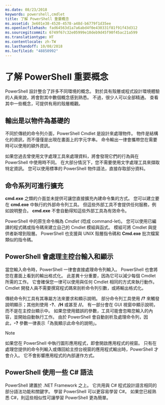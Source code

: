 ```yaml
---
ms.date: 08/23/2018
keywords: powershell,cmdlet
title: 了解 PowerShell 重要概念
ms.assetid: 3e601e38-4520-4578-a48d-b6779f1d35ee
ms.openlocfilehash: fad64563d1a7a6abd4f0e430331f81f91f43d312
ms.sourcegitcommit: 6749f67c32e05999e10deb9d45f90f45ac21a599
ms.translationtype: HT
ms.contentlocale: zh-TW
ms.lasthandoff: 10/08/2018
ms.locfileid: "48850992"
---
```

# <a name="understanding-important-powershell-concepts"></a>了解 PowerShell 重要概念

PowerShell 設計整合了許多不同環境的概念。 對於具有殼層或程式設計環境體驗的人員來說，將會對其中數個概念感到熟悉。 不過，很少人可以全部精通。 查看其中一些概念，可提供有用的殼層概觀。

## <a name="output-is-object-based"></a>輸出是以物件為基礎的

不同於傳統的命令列介面，PowerShell Cmdlet 是設計來處理物件。
物件是結構化的資訊，而不僅僅是出現在畫面上的字元字串。 命令輸出一律會攜帶您在需要時可以使用的額外資訊。

如果您過去曾使用文字處理工具來處理資料，將會發現它們的行為與在 PowerShell 中使用時不同。 在大部分情況下，您不需要使用文字處理工具來擷取特定資訊。 您可以使用標準的 PowerShell 物件語法，直接存取部分資料。

## <a name="the-command-family-is-extensible"></a>命令系列可進行擴充

**cmd.exe** 之類的介面並未提供可讓您直接擴充內建命令集的方式。 您可以建立要在 **cmd.exe** 中執行的外部命令列工具。 但這些外部工具不會提供任何服務，例如說明整合。 **cmd.exe** 不會自動得知這些外部工具為有效命令。

PowerShell 中的原生命令稱為 *Cmdlet* (唸成 command-let)。 您可以使用已編譯的程式碼或指令碼來建立自己的 Cmdlet 模組與函式。 模組可將 Cmdlet 與提供者新增到殼層。 PowerShell 也支援與 UNIX 殼層指令碼和 **Cmd.exe** 批次檔案類似的指令碼。

## <a name="powershell-handles-console-input-and-display"></a>PowerShell 會處理主控台輸入和顯示

當您輸入命令時，PowerShell 一律會直接處理命令列輸入。 PowerShell 也會將您在畫面上看到的輸出格式化。 此差異十分重要，因為它可以減少每個 Cmdlet 所需的工作。 它會確保您一律可以使用與任何 Cmdlet 相同的方式來執行動作。 Cmdlet 開發人員不需要撰寫程式碼來剖析命令列引數，或將輸出格式化。

傳統命令列工具有其專屬方法來要求和顯示說明。 部分命令列工具使用 **/?** 來觸發說明顯示；其他則使用 **-?**、**/H** 或甚至 **//**。 有一部分會在 GUI 視窗中顯示說明，而不是在主控台顯示中。 如果您使用錯誤的參數，工具可能會忽略您輸入的內容，並開始自動執行工作。
由於 PowerShell 會自動剖析及處理命令列，因此，**-?** 參數一律表示「為我顯示此命令的說明」。

> [!NOTE]
> 如果您在 PowerShell 中執行圖形應用程式，即會開啟應用程式的視窗。
> 只有在處理您提供的命令列輸入或傳回給主控台視窗的應用程式輸出時，PowerShell 才會介入。 它不會影響應用程式的內部運作方式。

## <a name="powershell-uses-some-c-syntax"></a>PowerShell 使用一些 C# 語法

PowerShell 建置於 .NET Framework 之上。 它共用與 C# 程式設計語言相同的部分語法功能和關鍵字。 學習 PowerShell 可以更容易學習 C#。 如果您已經熟悉 C#，則這些相似性可讓學習 PowerShell 更為簡單。
